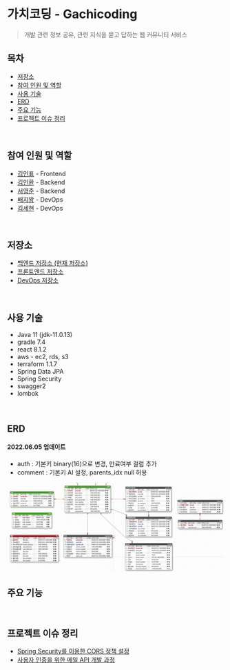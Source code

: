 # 가치코딩 - Gachicoding
> 개발 관련 정보 공유, 관련 지식을 묻고 답하는 웹 커뮤니티 서비스 <br>

## 목차
* [저장소](#저장소)
* [참여 인원 및 역할](#참여-인원-및-역할)
* [사용 기술](#사용-기술)
* [ERD](#erd)
* [주요 기능](#주요-기능)
* [프로젝트 이슈 정리](#프로젝트-이슈-정리)

[//]: # (* [프로젝트 관련 내용 정리]&#40;#프로젝트-관련-내용-정리&#41;)
[//]: # (* [서버 구조도]&#40;#서버-구조도&#41;)

<br>

## 참여 인원 및 역할

[//]: # (* 2022년 3월 ~ ing)
* [김인표](https://github.com/kiminpyo) - Frontend
* [김인환](https://github.com/inhwanK) - Backend
* [서영준](https://github.com/95Seo) - Backend
* [배지왕](https://github.com/BAE-JI-WANG) - DevOps
* [김세현](https://github.com/saehyen) - DevOps

<br>

## 저장소
* [백엔드 저장소 (현재 저장소)](https://github.com/inhwanK/gachicoding)
* [프론트엔드 저장소](https://github.com/kiminpyo/gachicoding-front-next)
* [DevOps 저장소](https://github.com/BAE-JI-WANG/gachicoding_DevOps)

<br>

## 사용 기술
* Java 11 (jdk-11.0.13)
* gradle 7.4
* react 8.1.2
* aws - ec2, rds, s3
* terraform 1.1.7
* Spring Data JPA
* Spring Security
* swagger2
* lombok

[//]: # (<br>)

[//]: # ()
[//]: # (## 서버 구조도)

<br>

## ERD
#### 2022.06.05 업데이트 
- auth : 기본키 binary(16)으로 변경, 만료여부 컬럼 추가 
- comment : 기본키 AI 설정, parents_idx null 허용

![가치코딩 ERD](document/ERD.png)
<br>

## 주요 기능

<br>

## 프로젝트 이슈 정리
* [Spring Security를 이용한 CORS 정책 설정](https://bool-flower.tistory.com/14)
* [사용자 인증을 위한 메일 API 개발 과정](https://bool-flower.tistory.com/19)
  <br>

[//]: # (## 주요 이슈 및 트러블슈팅)

[//]: # (* Spring Data JPA - [DynamicInsert,DynamicUpdate 어노테이션의 용도&#40;작성 전&#41;]&#40;&#41;)

[//]: # (* UnexpectedRollbackException - [아이디&#40;이메일&#41; 중복처리에서 @Transactional 에 의한 롤백 예외 발생&#40;작성 전&#41;]&#40;&#41;)

[//]: # (* Spring Security & OAuth2 - [로그인 연동&#40;구글, 카카오, 깃허브&#41;시 기존 아이디와 중복 처리&#40;작성 전&#41;]&#40;&#41;)

[//]: # (* AWS Access Denied - [IAM 계정으로 로그인 시 RDS 접근이 안되는 현상&#40;작성 전&#41;]&#40;&#41;)

[//]: # (* WebMvcConfigurationSupport - [스웨거, pageable 사용을 위해 해당 클래스를 상속받아 오버라이딩&#40;작성 전&#41;]&#40;&#41;)